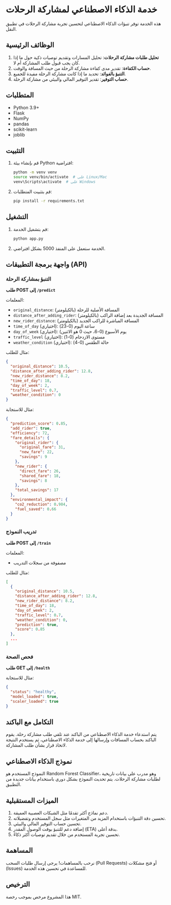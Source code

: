 # خدمة الذكاء الاصطناعي لمشاركة الرحلات

هذه الخدمة توفر تنبؤات الذكاء الاصطناعي لتحسين تجربة مشاركة الرحلات في تطبيق النقل.

## الوظائف الرئيسية

1. **تحليل طلبات مشاركة الرحلات**: تحليل المسارات وتقديم توصيات ذكية حول ما إذا كان يجب قبول طلب المشاركة أم لا.
2. **حساب الكفاءة**: تقدير مدى كفاءة مشاركة الرحلة من حيث المسافة والوقت.
3. **التنبؤ بالفوائد**: تحديد ما إذا كانت مشاركة الرحلة مفيدة للجميع.
4. **حساب التوفير**: تقدير التوفير المالي والبيئي من مشاركة الرحلة.

## المتطلبات

- Python 3.9+
- Flask
- NumPy
- pandas
- scikit-learn
- joblib

## التثبيت

1. قم بإنشاء بيئة Python افتراضية:
   ```bash
   python -m venv venv
   source venv/bin/activate  # على Linux/Mac
   venv\Scripts\activate  # على Windows
   ```

2. قم بتثبيت المتطلبات:
   ```bash
   pip install -r requirements.txt
   ```

## التشغيل

1. قم بتشغيل الخدمة:
   ```bash
   python app.py
   ```

2. الخدمة ستعمل على المنفذ 5000 بشكل افتراضي.

## واجهة برمجة التطبيقات (API)

### التنبؤ بمشاركة الرحلة

**طلب POST إلى `/predict`**

المعلمات:
- `original_distance`: المسافة الأصلية للرحلة (بالكيلومتر)
- `distance_after_adding_rider`: المسافة الجديدة بعد إضافة الراكب (بالكيلومتر)
- `new_rider_distance`: المسافة المباشرة للراكب الجديد (بالكيلومتر)
- `time_of_day` (اختياري): ساعة اليوم (0-23)
- `day_of_week` (اختياري): يوم الأسبوع (0-6، حيث 0 هو الاثنين)
- `traffic_level` (اختياري): مستوى الازدحام (0-1)
- `weather_condition` (اختياري): حالة الطقس (0-4)

مثال للطلب:
```json
{
  "original_distance": 10.5,
  "distance_after_adding_rider": 12.8,
  "new_rider_distance": 8.2,
  "time_of_day": 18,
  "day_of_week": 2,
  "traffic_level": 0.7,
  "weather_condition": 0
}
```

مثال للاستجابة:
```json
{
  "prediction_score": 0.85,
  "add_rider": true,
  "efficiency": 72,
  "fare_details": {
    "original_rider": {
      "original_fare": 31,
      "new_fare": 22,
      "savings": 9
    },
    "new_rider": {
      "direct_fare": 26,
      "shared_fare": 18,
      "savings": 8
    },
    "total_savings": 17
  },
  "environmental_impact": {
    "co2_reduction": 0.984,
    "fuel_saved": 0.66
  }
}
```

### تدريب النموذج

**طلب POST إلى `/train`**

المعلمات:
- مصفوفة من سجلات التدريب

مثال للطلب:
```json
[
  {
    "original_distance": 10.5,
    "distance_after_adding_rider": 12.8,
    "new_rider_distance": 8.2,
    "time_of_day": 18,
    "day_of_week": 2,
    "traffic_level": 0.7,
    "weather_condition": 0,
    "prediction": true,
    "score": 0.85
  },
  ...
]
```

### فحص الصحة

**طلب GET إلى `/health`**

مثال للاستجابة:
```json
{
  "status": "healthy",
  "model_loaded": true,
  "scaler_loaded": true
}
```

## التكامل مع الباكند

يتم استدعاء خدمة الذكاء الاصطناعي من الباكند عند تلقي طلب مشاركة رحلة. يقوم الباكند بحساب المسافات وإرسالها إلى خدمة الذكاء الاصطناعي، ثم يستخدم النتيجة لاتخاذ قرار بشأن طلب المشاركة.

## نموذج الذكاء الاصطناعي

النموذج المستخدم هو Random Forest Classifier، وهو مدرب على بيانات تاريخية لطلبات مشاركة الرحلات. يتم تحديث النموذج بشكل دوري باستخدام بيانات جديدة من التطبيق.

## الميزات المستقبلية

1. دعم نماذج أكثر تقدمًا مثل الشبكات العصبية العميقة.
2. تحسين دقة التنبؤات باستخدام المزيد من المتغيرات مثل سجل المستخدم وتفضيلاته.
3. تحسين حساب التوفير المالي والبيئي.
4. إضافة دعم للتنبؤ بوقت الوصول المقدر (ETA) بدقة أعلى.
5. تحسين تجربة المستخدم من خلال تقديم توصيات أكثر ذكاءً.

## المساهمة

نرحب بالمساهمات! يرجى إرسال طلبات السحب (Pull Requests) أو فتح مشكلات (Issues) للمساعدة في تحسين هذه الخدمة.

## الترخيص

هذا المشروع مرخص بموجب رخصة MIT.
